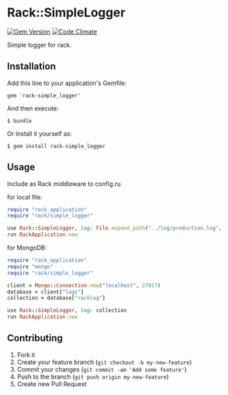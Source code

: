# Rack::SimpleLogger

[![Gem Version](https://badge.fury.io/rb/rack-simple_logger.png)](http://badge.fury.io/rb/rack-simple_logger)
[![Code Climate](https://codeclimate.com/github/i2bskn/rack-simple_logger.png)](https://codeclimate.com/github/i2bskn/rack-simple_logger)

Simple logger for rack.

## Installation

Add this line to your application's Gemfile:

    gem 'rack-simple_logger'

And then execute:

    $ bundle

Or install it yourself as:

    $ gem install rack-simple_logger

## Usage

Include as Rack middleware to config.ru.

for local file:

```ruby
require "rack_application"
require "rack/simple_logger"

use Rack::SimpleLogger, log: File.expand_path("../log/production.log", __FILE__)
run RackApplication.new
```

for MongoDB:

```ruby
require "rack_application"
require "mongo"
require "rack/simple_logger"

client = Mongo::Connection.new("localhost", 27017)
database = client["logs"]
collection = database["racklog"]

use Rack::SimpleLogger, log: collection
run RackApplication.new
```

## Contributing

1. Fork it
2. Create your feature branch (`git checkout -b my-new-feature`)
3. Commit your changes (`git commit -am 'Add some feature'`)
4. Push to the branch (`git push origin my-new-feature`)
5. Create new Pull Request
